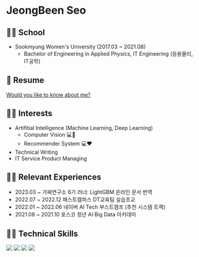 # JeongBeen Seo 

## 👩‍🎓 School
- Sookmyung Women's University (2017.03 ~ 2021.08)  
  - Bachelor of Engineering in Applied Physics, IT Engineering (응용물리, IT공학)

## 📑 Resume
[Would you like to know about me?](https://claire1125.notion.site/Resume-JeongBeen-Seo-9f7717e05b3e4de4b7235ab8426e9467)
<!--<a href="https://claire1125.notion.site/Resume-JeongBeen-Seo-9f7717e05b3e4de4b7235ab8426e9467" target="_blank">Would you like to know about me?</a>-->

<!--## Portfolio
Notion Link : [Click here](https://suave-phalange-86d.notion.site/6e962c83eaaa467aae6c6d15af0931c9)-->

## 🙆‍♀️ Interests
- Artifitial Intelligence (Machine Learning, Deep Learning)
  - Computer Vision 💻👀
  - Recommender System 💻:heart:
- Technical Writing
- IT Service Product Managing

## 🚶‍♀️ Relevant Experiences
- 2023.03 ~ 가짜연구소 6기 러너: LightGBM 온라인 문서 번역
- 2022.07 ~ 2022.12 패스트캠퍼스 DT교육팀 실습조교
- 2022.01 ~ 2022.06 네이버 AI Tech 부스트캠프 (추천 시스템 트랙)
- 2021.08 ~ 2021.10 포스코 청년 AI·Big Data 아카데미

<!-- ## Awards 🏆
- 🥈 2021.08  SUAPC 2021 Summer (2021 신촌지역 대학생 프로그래밍 대회 동아리 연합 여름 대회) (2위 / 56팀, 현대오토Forever상)
- 🥇 2022.02  SUAPC 2022 Winter (2022 신촌지역 대학생 프로그래밍 대회 동아리 연합 겨울 대회) (1위 / 63팀, 현대 auto e;var sang;) -->

## 👩‍💻 Technical Skills
<img src="https://img.shields.io/badge/Python-3776AB?style=flat-square&logo=Python&logoColor=white"/> <img src="https://img.shields.io/badge/PyTorch-EE4C2C?style=flat-square&logo=PyTorch&logoColor=white"/> <img src="https://img.shields.io/badge/Tensorflow-FF6F00?style=flat-square&logo=PyTorch&logoColor=black"/> <img src="https://img.shields.io/badge/Linux-FCC624?style=flat-square&logo=Linux&logoColor=black"/>


<!--
**claire-1125/claire-1125** is a ✨ _special_ ✨ repository because its `README.md` (this file) appears on your GitHub profile.

Here are some ideas to get you started:

- 🔭 I’m currently working on ...
- 👯 I’m looking to collaborate on ...
- 🤔 I’m looking for help with ...
- 💬 Ask me about ...
- 📫 How to reach me: ...
- 😄 Pronouns: ...
- ⚡ Fun fact: ...
-->
